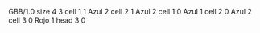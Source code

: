 <gs-board> GBB/1.0
size 4 3
cell 1 1 Azul 2 
cell 2 1 Azul 2 
cell 1 0 Azul 1 
cell 2 0 Azul 2 
cell 3 0 Rojo 1 
head 3 0
 </gs-board>